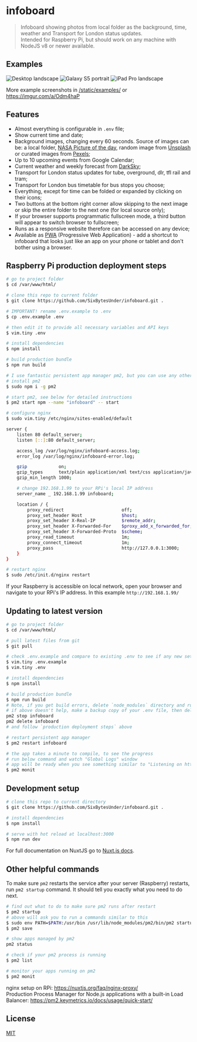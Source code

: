 # infoboard

> Infoboard showing photos from local folder as the background, time, weather and Transport for London status updates.  
> Intended for Raspberry Pi, but should work on any machine with NodeJS v8 or newer available.

## Examples

![Desktop landscape](https://i.imgur.com/iuyV0x9.jpg?raw=true "Desktop landscape - all options collapsed")
![Galaxy S5 portrait](https://i.imgur.com/P5w1h0r.jpg?raw=true "Galaxy S5 portrait - all options collapsed")
![iPad Pro landscape](https://i.imgur.com/Lfm25Uc.jpg?raw=true "iPad Pro landscape - all options expanded")

More example screenshots in [/static/examples/](/static/examples/) or https://imgur.com/a/Odm4haP

## Features
* Almost everything is configurable in `.env` file;
* Show current time and date;
* Background images, changing every 60 seconds. Source of images can be: a local folder, [NASA Picture of the day](https://apod.nasa.gov/apod/astropix.html), random image from [Unsplash](https://unsplash.com/) or curated images from [Pexels](https://www.pexels.com/);
* Up to 10 upcoming events from Google Calendar;
* Current weather and weekly forecast from [DarkSky](https://darksky.net);
* Transport for London status updates for tube, overground, dlr, tfl rail and tram;
* Transport for London bus timetable for bus stops you choose;
* Everything, except for time can be folded or expanded by clicking on their icons;
* Two buttons at the bottom right corner allow skipping to the next image or skip the entire folder to the next one (for local source only);
* If your browser supports programmatic fullscreen mode, a third button will appear to switch browser to fullscreen;
* Runs as a responsive website therefore can be accessed on any device;
* Available as [PWA](https://developers.google.com/web/progressive-web-apps/) (Progressive Web Application) - add a shortcut to infoboard that looks just like an app on your phone or tablet and don't bother using a browser.

## Raspberry Pi production deployment steps
``` bash
# go to project folder
$ cd /var/www/html/

# clone this repo to current folder
$ git clone https://github.com/SixBytesUnder/infoboard.git .

# IMPORTANT! rename .env.example to .env
$ cp .env.example .env

# then edit it to provide all necessary variables and API keys
$ vim.tiny .env

# install dependencies
$ npm install

# build production bundle
$ npm run build

# I use fantastic persistent app manager pm2, but you can use any other you wish
# install pm2
$ sudo npm i -g pm2

# start pm2, see below for detailed instructions
$ pm2 start npm --name "infoboard" -- start

# configure nginx
$ sudo vim.tiny /etc/nginx/sites-enabled/default

server {
    listen 80 default_server;
    listen [::]:80 default_server;

    access_log /var/log/nginx/infoboard-access.log;
    error_log /var/log/nginx/infoboard-error.log;

    gzip            on;
    gzip_types      text/plain application/xml text/css application/javascript;
    gzip_min_length 1000;

    # change 192.168.1.99 to your RPi's local IP address
    server_name _ 192.168.1.99 infoboard;

    location / {
        proxy_redirect                      off;
        proxy_set_header Host               $host;
        proxy_set_header X-Real-IP          $remote_addr;
        proxy_set_header X-Forwarded-For    $proxy_add_x_forwarded_for;
        proxy_set_header X-Forwarded-Proto  $scheme;
        proxy_read_timeout                  1m;
        proxy_connect_timeout               1m;
        proxy_pass                          http://127.0.0.1:3000;
    }
}

# restart nginx
$ sudo /etc/init.d/nginx restart
```

If your Raspberry is accessible on local network, open your browser and navigate to your RPi's IP address. In this example `http://192.168.1.99/`

## Updating to latest version
``` bash
# go to project folder
$ cd /var/www/html/

# pull latest files from git
$ git pull

# check .env.example and compare to existing .env to see if any new settings are needed
$ vim.tiny .env.example
$ vim.tiny .env

# install dependencies
$ npm install

# build production bundle
$ npm run build
# Note, if you get build errors, delete `node_modules` directory and run `npm install` again
# if above doesn't help, make a backup copy of your .env file, then delete the whole app and run
pm2 stop infoboard
pm2 delete infoboard
# and follow `production deployment steps` above

# restart persistent app manager
$ pm2 restart infoboard

# the app takes a minute to compile, to see the progress
# run below command and watch "Global Logs" window
# app will be ready when you see something similar to "Listening on http://localhost:3000"
$ pm2 monit
```

## Development setup

``` bash
# clone this repo to current directory
$ git clone https://github.com/SixBytesUnder/infoboard.git .

# install dependencies
$ npm install

# serve with hot reload at localhost:3000
$ npm run dev
```

For full documentation on NuxtJS go to [Nuxt.js docs](https://github.com/nuxt/nuxt.js).

## Other helpful commands

To make sure `pm2` restarts the service after your server (Raspberry) restarts, run `pm2 startup` command. It should tell you exactly what you need to do next.

``` bash
# find out what to do to make sure pm2 runs after restart
$ pm2 startup
# above will ask you to run a commands similar to this
$ sudo env PATH=$PATH:/usr/bin /usr/lib/node_modules/pm2/bin/pm2 startup systemd -u pi --hp /home/pi
$ pm2 save

# show apps managed by pm2
pm2 status

# check if your pm2 process is running
$ pm2 list

# monitor your apps running on pm2
$ pm2 monit
```

nginx setup on RPi: https://nuxtjs.org/faq/nginx-proxy/  
Production Process Manager for Node.js applications with a built-in Load Balancer: https://pm2.keymetrics.io/docs/usage/quick-start/  

## License

[MIT](https://github.com/SixBytesUnder/infoboard/blob/master/LICENSE)
